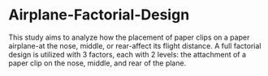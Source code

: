# Airplane-Factorial-Design
This study aims to analyze how the placement of paper clips on a paper airplane-at the nose, middle, or rear-affect its flight distance. 
A full factorial design is utilized with 3 factors, each with 2 levels: the attachment of a paper clip on the nose, middle, and rear of the plane.
